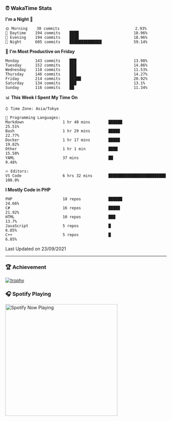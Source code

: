 ### ⏰ WakaTime Stats


<!--START_SECTION:waka-->
**I'm a Night 🦉** 

```text
🌞 Morning    30 commits                                 2.93% 
🌆 Daytime    194 commits    ████                        18.96% 
🌃 Evening    194 commits    ████                        18.96% 
🌙 Night      605 commits    ██████████████              59.14%

```
📅 **I'm Most Productive on Friday** 

```text
Monday       143 commits    ███                         13.98% 
Tuesday      152 commits    ███                         14.86% 
Wednesday    118 commits    ███                         11.53% 
Thursday     146 commits    ███                         14.27% 
Friday       214 commits    █████                       20.92% 
Saturday     134 commits    ███                         13.1% 
Sunday       116 commits    ██                          11.34%

```


📊 **This Week I Spent My Time On** 

```text
⌚︎ Time Zone: Asia/Tokyo

💬 Programming Languages: 
Markdown                 1 hr 40 mins        ██████                      25.51% 
Bash                     1 hr 29 mins        █████                       22.77% 
Docker                   1 hr 17 mins        █████                       19.82% 
Other                    1 hr 1 min          ████                        15.58% 
YAML                     37 mins             ██                          9.48%

🔥 Editors: 
VS Code                  6 hrs 32 mins       █████████████████████████   100.0%

```

**I Mostly Code in PHP** 

```text
PHP                      18 repos            ██████                      24.66% 
C#                       16 repos            █████                       21.92% 
HTML                     10 repos            ███                         13.7% 
JavaScript               5 repos             █                           6.85% 
C++                      5 repos             █                           6.85%

```



 Last Updated on 23/09/2021
<!--END_SECTION:waka-->

---

### 🏆 Achievement

[![trophy](https://github-profile-trophy.vercel.app/?username=Slime-hatena&theme=flat&no-bg=true&no-frame=true&column=8)](https://github.com/ryo-ma/github-profile-trophy)

### 🎧 Spotify Playing

[<img src="https://spotify-now-playing-slime-hatena.vercel.app/api/spotify-playing" alt="Spotify Now Playing" width="350" />](https://open.spotify.com/user/slime_hatena)

<!--
**Slime-hatena/Slime-hatena** is a ✨ _special_ ✨ repository because its `README.md` (this file) appears on your GitHub profile.

Here are some ideas to get you started:

- 🔭 I’m currently working on ...
- 🌱 I’m currently learning ...
- 👯 I’m looking to collaborate on ...
- 🤔 I’m looking for help with ...
- 💬 Ask me about ...
- 📫 How to reach me: ...
- 😄 Pronouns: ...
- ⚡ Fun fact: ...
-->
